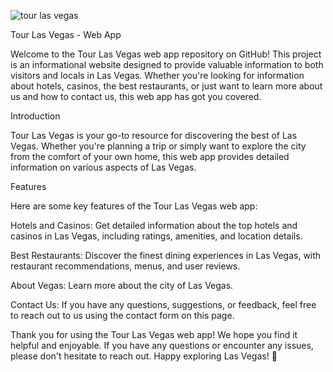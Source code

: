 ![tour las vegas](https://github.com/aabenezer/tour-lasvegas/assets/122594088/c75a920d-dca3-4119-a4a5-0ca6ab974c85)

Tour Las Vegas - Web App

Welcome to the Tour Las Vegas web app repository on GitHub! This project is an informational website designed to provide valuable information to both visitors and locals in Las Vegas. Whether you're looking for information about hotels, casinos, the best restaurants, or just want to learn more about us and how to contact us, this web app has got you covered.



 

Introduction

Tour Las Vegas is your go-to resource for discovering the best of Las Vegas. Whether you're planning a trip or simply want to explore the city from the comfort of your own home, this web app provides detailed information on various aspects of Las Vegas.

Features


Here are some key features of the Tour Las Vegas web app:


Hotels and Casinos: 
Get detailed information about the top hotels and casinos in Las Vegas, including ratings, amenities, and location details.


Best Restaurants: 
Discover the finest dining experiences in Las Vegas, with restaurant recommendations, menus, and user reviews.



About Vegas: 
Learn more about the city of Las Vegas.


Contact Us: 
If you have any questions, suggestions, or feedback, feel free to reach out to us using the contact form on this page.





Thank you for using the Tour Las Vegas web app! We hope you find it helpful and enjoyable. If you have any questions or encounter any issues, please don't hesitate to reach out. Happy exploring Las Vegas! 🎉
